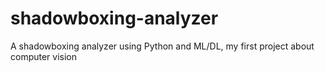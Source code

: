 # shadowboxing-analyzer
A shadowboxing analyzer using Python and ML/DL, my first project about computer vision
